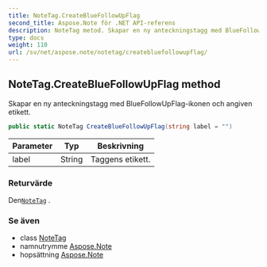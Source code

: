 ```yaml
---
title: NoteTag.CreateBlueFollowUpFlag
second_title: Aspose.Note för .NET API-referens
description: NoteTag metod. Skapar en ny anteckningstagg med BlueFollowUpFlagikonen och angiven etikett.
type: docs
weight: 110
url: /sv/net/aspose.note/notetag/createbluefollowupflag/
---
```

## NoteTag.CreateBlueFollowUpFlag method

Skapar en ny anteckningstagg med BlueFollowUpFlag-ikonen och angiven etikett.

```csharp
public static NoteTag CreateBlueFollowUpFlag(string label = "")
```

| Parameter | Typ | Beskrivning |
| --- | --- | --- |
| label | String | Taggens etikett. |

### Returvärde

Den[`NoteTag`](../) .

### Se även

* class [NoteTag](../)
* namnutrymme [Aspose.Note](../../notetag/)
* hopsättning [Aspose.Note](../../../)


